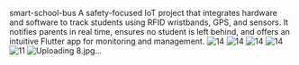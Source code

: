 smart-school-bus
A safety-focused IoT project that integrates hardware and software to track students using RFID wristbands, GPS, and sensors. It notifies parents in real time, ensures no student is left behind, and offers an intuitive Flutter app for monitoring and management.
![14](https://github.com/user-attachments/assets/e66c6c05-279f-42a0-8d13-f6f1771f138e)
![14](https://github.com/user-attachments/assets/60f4ee22-e312-439d-a5dd-850dd485b21e)
![14](https://github.com/user-attachments/assets/bf8c5c4f-063b-4272-a2c4-44bc86332277)
![14](https://github.com/user-attachments/assets/6bcc52d7-7610-4105-984e-86f1ed0b8941)
![11](https://github.com/user-attachments/assets/48db907a-7355-486f-aadf-2707798d0b29)
![Uploading 8.jpg…]()

